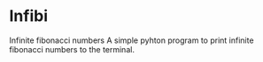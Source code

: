 # Infibi
Infinite fibonacci numbers
A simple pyhton program to print infinite fibonacci numbers to the terminal. 
